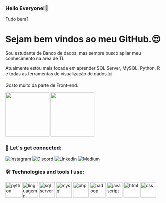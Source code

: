 
### Hello Everyone!🌷

Tudo bem?

# Sejam bem vindos ao meu GitHub.😍

Sou estudante de Banco de dados, mas sempre busco apliar meu conhecimento na área de TI.

Atualmente estou mais focada em aprender SQL Server, MySQL, Python, R e todas as ferramentas de visualização de dados.📊

Gosto muito da parte de Front-end.

<div>
  <img height="140cm" src="https://github-readme-stats.vercel.app/api?username=cidavelame85&show_icons=true&theme=synthwave"/>
   <img height="140em" src="https://github-readme-stats.vercel.app/api/top-langs/?username=cidavelame85&layout=compact&theme=synthwave"/>
</div>

### 💜 Let´s get connected:

[![Instagram](https://img.shields.io/badge/Instagram-E4405F?style=for-the-badge&logo=instagram&logoColor=white)](https://www.instagram.com/futura_engenheiradedados/)
[![Discord](https://img.shields.io/badge/Discord-7289DA?style=for-the-badge&logo=discord&logoColor=white)](https://discord.com/channels/@me)
[![Linkedin](https://img.shields.io/badge/LinkedIn-0077B5?style=for-the-badge&logo=linkedin&logoColor=white)](https://www.linkedin.com/in/maria-velame/)
[![Medium](https://img.shields.io/badge/Medium-12100E?style=for-the-badge&logo=medium&logoColor=white)](https://medium.com/@cidavelame)

### 🛠 Technologies and tools I use:

<div>
<img aligh="centeer" alt="python" height="50" widht="40" src="https://cdn.jsdelivr.net/gh/devicons/devicon@latest/icons/python/python-original.svg"/>
<img aligh="centeer" alt="linguagem r" height="50" widht="40" src="https://cdn.jsdelivr.net/gh/devicons/devicon@latest/icons/r/r-original.svg"/>
<img aligh="centeer" alt="sql server" height="50" widht="40" src="https://cdn.jsdelivr.net/gh/devicons/devicon@latest/icons/microsoftsqlserver/microsoftsqlserver-original.svg"/>
<img aligh="centeer" alt="mysql" height="50" widht="40" src="https://cdn.jsdelivr.net/gh/devicons/devicon@latest/icons/mysql/mysql-original.svg"/>
<img aligh="centeer" alt="php" height="50" widht="40" src="https://cdn.jsdelivr.net/gh/devicons/devicon@latest/icons/php/php-original.svg"/>
<img aligh="centeer" alt="hadoop" height="50" widht="40" src="https://cdn.jsdelivr.net/gh/devicons/devicon@latest/icons/hadoop/hadoop-original.svg"/>
<img aligh="centeer" alt="javascript" height="50" widht="40" src="https://cdn.jsdelivr.net/gh/devicons/devicon@latest/icons/javascript/javascript-original.svg"/>
<img aligh="centeer" alt="html" height="50" widht="40" src="https://cdn.jsdelivr.net/gh/devicons/devicon@latest/icons/html5/html5-original.svg"/>
<img aligh="centeer" alt="css" height="50" widht="40" src="https://cdn.jsdelivr.net/gh/devicons/devicon@latest/icons/css3/css3-original.svg"/>
  
</div>


